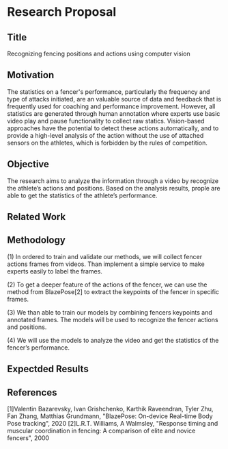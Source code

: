 # Research Proposal

## Title
Recognizing fencing positions and actions using computer vision
## Motivation
The statistics on a fencer's performance, particularly the frequency and type of attacks initiated, are an valuable source of data and feedback that is frequently used for coaching and performance improvement. However, all statistics are generated through human annotation where experts use basic video play and pause functionality to collect raw statics. Vision-based approaches have the potential to detect these actions automatically, and to provide a high-level analysis of the action without the use of attached sensors on the athletes, which is forbidden by the rules of competition.
## Objective
The research aims to analyze the information through a video by recognize the athlete’s actions and positions.
Based on the analysis results, prople are able to get the statistics of the athlete’s performance.
## Related Work

## Methodology
(1) In ordered to train and validate our methods, we will collect fencer actions frames from videos. Than implement a simple service to make experts easily to label the frames. 

(2) To get a deeper feature of the actions of the fencer, we can use the method from BlazePose[2] to extract the keypoints of the fencer in specific frames. 

(3) We than able to train our models by combining fencers keypoints and annotated frames. The models will be used to recognize the fencer actions and positions.

(4) We will use the models to analyze the video and get the statistics of the fencer’s performance.
## Expectded Results

## References
[1]Valentin Bazarevsky, Ivan Grishchenko, Karthik Raveendran, Tyler Zhu, Fan Zhang, Matthias Grundmann, "BlazePose: On-device Real-time Body Pose tracking", 2020
[2]L.R.T. Williams, A Walmsley, "Response timing and muscular coordination in fencing: A comparison of elite and novice fencers", 2000
